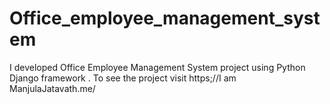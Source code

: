 # Office_employee_management_system
I developed  Office Employee Management System project using Python Django framework . To see the project visit https;//I am ManjulaJatavath.me/
